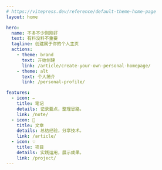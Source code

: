 ```yaml
---
# https://vitepress.dev/reference/default-theme-home-page
layout: home

hero:
  name: 不多不少刚刚好
  text: 有料没料不重要
  tagline: 创建属于你的个人主页
  actions:
    - theme: brand
      text: 开始创建
      link: /article/create-your-own-personal-homepage/
    - theme: alt
      text: 个人简介
      link: /personal-profile/

features:
  - icon: ✏️
    title: 笔记
    details: 记录要点，整理思路。
    link: /note/
  - icon: 📖
    title: 文章
    details: 总结经验，分享技术。
    link: /article/
  - icon: 💡
    title: 项目
    details: 实践运用，展示成果。
    link: /project/
---
```

